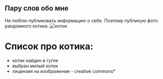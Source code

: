 ## Пару слов обо мне 
Не люблю публиковать информацию о себе.
Поэтому публикую фото рандомного котика.
![котик](https://www.google.ru/imgres?imgurl=https%3A%2F%2Fupload.wikimedia.org%2Fwikipedia%2Fcommons%2Fa%2Fa3%2FRedhead_Cat_%2528%25D0%25A0%25D1%258B%25D0%25B6%25D0%25B8%25D0%25B9_%25D0%259A%25D0%25BE%25D1%2582%2529.jpg&imgrefurl=https%3A%2F%2Fcommons.wikimedia.org%2Fwiki%2FFile%3ARedhead_Cat_(%25D0%25A0%25D1%258B%25D0%25B6%25D0%25B8%25D0%25B9_%25D0%259A%25D0%25BE%25D1%2582).jpg&tbnid=IDMX4UxS-0WBxM&vet=12ahUKEwjAmf3p-aT9AhXmwosKHRprBEsQMygDegQIARBw..i&docid=cqSjPdvJoLir6M&w=3900&h=2600&q=%D0%BA%D0%BE%D1%82%D0%B8%D0%BA&hl=ru&ved=2ahUKEwjAmf3p-aT9AhXmwosKHRprBEsQMygDegQIARBw) 
# Список про котика:
* котик найден в гугле 
* выбран милый котик
* лицензия на изображение - creative commons*